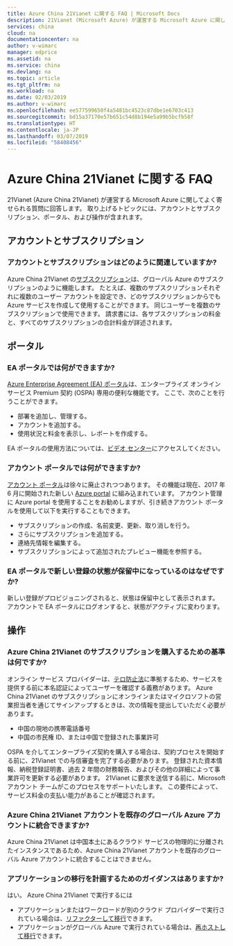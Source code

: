 ```yaml
---
title: Azure China 21Vianet に関する FAQ | Microsoft Docs
description: 21Vianet (Microsoft Azure) が運営する Microsoft Azure に関してよく寄せられる質問に回答します。 トピックには、アカウントとサブスクリプション、ポータル、および操作が含まれます。
services: china
cloud: na
documentationcenter: na
author: v-wimarc
manager: edprice
ms.assetid: na
ms.service: china
ms.devlang: na
ms.topic: article
ms.tgt_pltfrm: na
ms.workload: na
ms.date: 02/03/2019
ms.author: v-wimarc
ms.openlocfilehash: ee577599650f4a5481bc4523c87dbe1e6703c413
ms.sourcegitcommit: bd15a37170e57b651c54d8b194e5a99b5bcfb58f
ms.translationtype: HT
ms.contentlocale: ja-JP
ms.lasthandoff: 03/07/2019
ms.locfileid: "58408456"
---
```

# <a name="azure-china-21vianet-faq"></a>Azure China 21Vianet に関する FAQ
21Vianet (Azure China 21Vianet) が運営する Microsoft Azure に関してよく寄せられる質問に回答します。 取り上げるトピックには、アカウントとサブスクリプション、ポータル、および操作が含まれます。

## <a name="accounts-and-subscriptions"></a>アカウントとサブスクリプション
### <a name="how-are-accounts-and-subscriptions-related"></a>アカウントとサブスクリプションはどのように関連していますか?
Azure China 21Vianet の[サブスクリプション](https://www.azure.cn/support/faq/#What-is-the-relationship-between-accounts-and-subscriptions)は、グローバル Azure のサブスクリプションのように機能します。 たとえば、複数のサブスクリプションそれぞれに複数のユーザー アカウントを設定でき、どのサブスクリプションからでも Azure サービスを作成して使用することができます。 同じユーザーを複数のサブスクリプションで使用できます。 請求書には、各サブスクリプションの料金と、すべてのサブスクリプションの合計料金が詳述されます。

## <a name="portals"></a>ポータル

### <a name="what-can-i-do-in-the-ea-portal"></a>EA ポータルでは何ができますか?
[Azure Enterprise Agreement (EA) ポータル](https://ea.azure.cn/)は、エンタープライズ オンライン サービス Premium 契約 (OSPA) 専用の便利な機能です。 ここで、次のことを行うことができます。
- 部署を追加し、管理する。
- アカウントを追加する。
- 使用状況と料金を表示し、レポートを作成する。

EA ポータルの使用方法については、[ビデオ センター](https://www.azure.cn/video-center/)にアクセスしてください。

### <a name="what-can-i-do-in-the-account-portal"></a>アカウント ポータルでは何ができますか?
[アカウント ポータル](https://account.windowsazure.cn/)は徐々に廃止されつつあります。 その機能は現在、2017 年 6 月に開始された新しい [Azure portal](https://portal.azure.cn/) に組み込まれています。 アカウント管理に Azure portal を使用することをお勧めしますが、引き続きアカウント ポータルを使用して以下を実行することもできます。
- サブスクリプションの作成、名前変更、更新、取り消しを行う。
- さらにサブスクリプションを追加する。
- 連絡先情報を編集する。
- サブスクリプションによって追加されたプレビュー機能を参照する。

### <a name="why-is-my-new-enrollment-status-pending-in-the-ea-portal"></a>EA ポータルで新しい登録の状態が保留中になっているのはなぜですか?
新しい登録がプロビジョニングされると、状態は保留中として表示されます。 アカウントで EA ポータルにログオンすると、状態がアクティブに変わります。

## <a name="operations"></a>操作
### <a name="whats-the-criteria-for-purchasing-a-subscription-to-azure-china-21vianet"></a>Azure China 21Vianet のサブスクリプションを購入するための基準は何ですか?
オンライン サービス プロバイダーは、[テロ防止法](https://www.gov.cn/zhengce/2015-12/28/content_5029899.htm)に準拠するため、サービスを提供する前に本名認証によってユーザーを確認する義務があります。 Azure China 21Vianet のサブスクリプションにオンラインまたはマイクロソフトの営業担当者を通じてサインアップするときは、次の情報を提出していただく必要があります。
- 中国の現地の携帯電話番号
- 中国の市民権 ID、または中国で登録された事業許可 

OSPA を介してエンタープライズ契約を購入する場合は、契約プロセスを開始する前に、21Vianet での与信審査を完了する必要があります。 登録された資本情報、納税登録証明書、過去 2 年間の財務報告、およびその他の詳細によって事業許可を更新する必要があります。 21Vianet に要求を送信する前に、Microsoft アカウント チームがこのプロセスをサポートいたします。 この要件によって、サービス料金の支払い能力があることが確認されます。 

### <a name="can-i-merge-my-azure-china-21vianet-account-into-my-existing-global-azure-account"></a>Azure China 21Vianet アカウントを既存のグローバル Azure アカウントに統合できますか?
Azure China 21Vianet は中国本土にあるクラウド サービスの物理的に分離されたインスタンスであるため、Azure China 21Vianet アカウントを既存のグローバル Azure アカウントに統合することはできません。

### <a name="is-there-guidance-on-planning-the-migration-of-my-applications"></a>アプリケーションの移行を計画するためのガイダンスはありますか?
はい。 Azure China 21Vianet で実行するには
- アプリケーションまたはワークロードが別のクラウド プロバイダーで実行されている場合は、[リファクターして移行](/azure/china/china-how-to-refactor)できます。
- アプリケーションがグローバル Azure で実行されている場合は、[再ホストして移行](/azure/china/china-how-to-rehost)できます。






